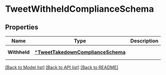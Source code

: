 # TweetWithheldComplianceSchema

## Properties
Name | Type | Description | Notes
------------ | ------------- | ------------- | -------------
**Withheld** | [***TweetTakedownComplianceSchema**](TweetTakedownComplianceSchema.md) |  | [default to null]

[[Back to Model list]](../README.md#documentation-for-models) [[Back to API list]](../README.md#documentation-for-api-endpoints) [[Back to README]](../README.md)

